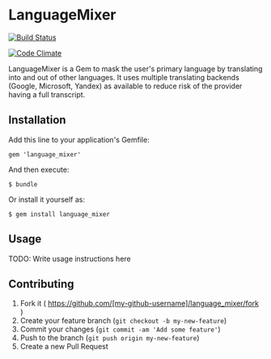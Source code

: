 # LanguageMixer

[![Build Status](https://travis-ci.org/ChrisMacNaughton/language_mixer.svg?branch=master)](https://travis-ci.org/ChrisMacNaughton/language_mixer)

[![Code Climate](https://codeclimate.com/github/ChrisMacNaughton/language_mixer/badges/gpa.svg)](https://codeclimate.com/github/ChrisMacNaughton/language_mixer)

LanguageMixer is a Gem to mask the user's primary language by translating into and out of other languages. It uses multiple translating backends (Google, Microsoft, Yandex) as available to reduce risk of the provider having a full transcript.

## Installation

Add this line to your application's Gemfile:

    gem 'language_mixer'

And then execute:

    $ bundle

Or install it yourself as:

    $ gem install language_mixer

## Usage

TODO: Write usage instructions here

## Contributing

1. Fork it ( https://github.com/[my-github-username]/language_mixer/fork )
2. Create your feature branch (`git checkout -b my-new-feature`)
3. Commit your changes (`git commit -am 'Add some feature'`)
4. Push to the branch (`git push origin my-new-feature`)
5. Create a new Pull Request
